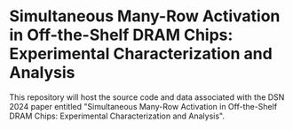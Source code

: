 # Simultaneous Many-Row Activation in Off-the-Shelf DRAM Chips: Experimental Characterization and Analysis

This repository will host the source code and data associated with the DSN 2024 paper entitled "Simultaneous Many-Row Activation in Off-the-Shelf DRAM Chips: Experimental Characterization and Analysis".
